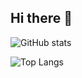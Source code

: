 ## Hi there 👋

![GitHub stats](https://github-readme-stats.vercel.app/api?username=jiemcode&show_icons=true&theme=transparent)

![Top Langs](https://github-readme-stats.vercel.app/api/top-langs/?username=jiemCode&show_icons=true&theme=transparent&layout=pie)


<!--
**jiemCode/jiemCode** is a ✨ _special_ ✨ repository because its `README.md` (this file) appears on your GitHub profile.

Here are some ideas to get you started:

- 🔭 I’m currently working on ...
- 🌱 I’m currently learning ...
- 👯 I’m looking to collaborate on ...
- 🤔 I’m looking for help with ...
- 💬 Ask me about ...
- 📫 How to reach me: ...
- 😄 Pronouns: ...
- ⚡ Fun fact: ...
-->
